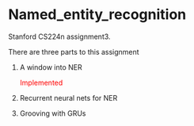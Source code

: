 # Named_entity_recognition

Stanford CS224n assignment3. 

There are three parts to this assignment 

1. A window into NER <p style='color:red'>Implemented</p>

2. Recurrent neural nets for NER

3. Grooving with GRUs
